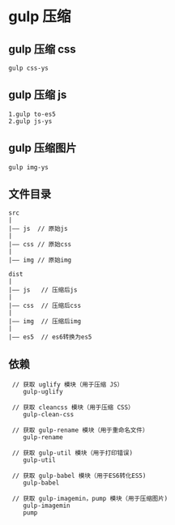 # gulp 压缩

## gulp 压缩 css

    gulp css-ys

## gulp 压缩 js

    1.gulp to-es5
    2.gulp js-ys

## gulp 压缩图片

    gulp img-ys

## 文件目录

    src
    |
    |—— js  // 原始js
    |
    |—— css // 原始css
    |
    |—— img // 原始img

    dist
    |
    |—— js   // 压缩后js
    |
    |—— css  // 压缩后css
    |
    |—— img  // 压缩后img
    |
    |—— es5  // es6转换为es5

## 依赖

     // 获取 uglify 模块（用于压缩 JS）
        gulp-uglify

     // 获取 cleancss 模块（用于压缩 CSS）
        gulp-clean-css

     // 获取 gulp-rename 模块（用于重命名文件）
        gulp-rename

     // 获取 gulp-util 模块（用于打印错误)
        gulp-util

     // 获取 gulp-babel 模块（用于ES6转化ES5)
        gulp-babel

     // 获取 gulp-imagemin，pump 模块（用于压缩图片)
        gulp-imagemin
        pump